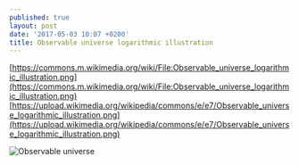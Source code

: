 ```yaml
---
published: true
layout: post
date: '2017-05-03 10:07 +0200'
title: Observable universe logarithmic illustration
---
```

[https://commons.m.wikimedia.org/wiki/File:Observable_universe_logarithmic_illustration.png](https://commons.m.wikimedia.org/wiki/File:Observable_universe_logarithmic_illustration.png)  
[https://upload.wikimedia.org/wikipedia/commons/e/e7/Observable_universe_logarithmic_illustration.png](https://upload.wikimedia.org/wikipedia/commons/e/e7/Observable_universe_logarithmic_illustration.png)

![Observable universe](https://upload.wikimedia.org/wikipedia/commons/thumb/e/e7/Observable_universe_logarithmic_illustration.png/600px-Observable_universe_logarithmic_illustration.png)
